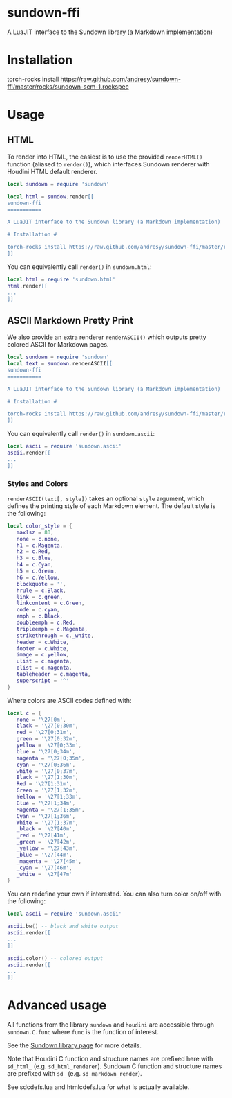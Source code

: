 sundown-ffi
===========

A LuaJIT interface to the Sundown library (a Markdown implementation)

# Installation #

torch-rocks install https://raw.github.com/andresy/sundown-ffi/master/rocks/sundown-scm-1.rockspec

# Usage #

## HTML

To render into HTML, the easiest is to use the provided `renderHTML()` function (aliased to `render()`), which interfaces Sundown renderer with Houdini HTML default renderer.

```lua
local sundown = require 'sundown'

local html = sundow.render[[
sundown-ffi
===========

A LuaJIT interface to the Sundown library (a Markdown implementation)

# Installation #

torch-rocks install https://raw.github.com/andresy/sundown-ffi/master/rocks/sundown-scm-1.rockspec
]]
```

You can equivalently call `render()` in `sundown.html`:
```lua
local html = require 'sundown.html'
html.render[[
...
]]
```

## ASCII Markdown Pretty Print

We also provide an extra renderer `renderASCII()` which outputs pretty colored ASCII for Markdown pages.

```lua
local sundown = require 'sundown'
local text = sundown.renderASCII[[
sundown-ffi
===========

A LuaJIT interface to the Sundown library (a Markdown implementation)

# Installation #

torch-rocks install https://raw.github.com/andresy/sundown-ffi/master/rocks/sundown-scm-1.rockspec
]]
```

You can equivalently call `render()` in `sundown.ascii`:
```lua
local ascii = require 'sundown.ascii'
ascii.render[[
...
]]
```


### Styles and Colors

`renderASCII(text[, style])` takes an optional `style` argument, which
defines the printing style of each Markdown element. The default style is the following:
```lua
local color_style = {
   maxlsz = 80,
   none = c.none,
   h1 = c.Magenta,
   h2 = c.Red,
   h3 = c.Blue,
   h4 = c.Cyan,
   h5 = c.Green,
   h6 = c.Yellow,
   blockquote = '',
   hrule = c.Black,
   link = c.green,
   linkcontent = c.Green,
   code = c.cyan,
   emph = c.Black,
   doubleemph = c.Red,
   tripleemph = c.Magenta,
   strikethrough = c._white,
   header = c.White,
   footer = c.White,
   image = c.yellow,
   ulist = c.magenta,
   olist = c.magenta,
   tableheader = c.magenta,
   superscript = '^'
}
```

Where colors are ASCII codes defined with:
```lua
local c = {
   none = '\27[0m',
   black = '\27[0;30m',
   red = '\27[0;31m',
   green = '\27[0;32m',
   yellow = '\27[0;33m',
   blue = '\27[0;34m',
   magenta = '\27[0;35m',
   cyan = '\27[0;36m',
   white = '\27[0;37m',
   Black = '\27[1;30m',
   Red = '\27[1;31m',
   Green = '\27[1;32m',
   Yellow = '\27[1;33m',
   Blue = '\27[1;34m',
   Magenta = '\27[1;35m',
   Cyan = '\27[1;36m',
   White = '\27[1;37m',
   _black = '\27[40m',
   _red = '\27[41m',
   _green = '\27[42m',
   _yellow = '\27[43m',
   _blue = '\27[44m',
   _magenta = '\27[45m',
   _cyan = '\27[46m',
   _white = '\27[47m'
}
```

You can redefine your own if interested. You can also turn color on/off with the following:

```lua
local ascii = require 'sundown.ascii'

ascii.bw() -- black and white output
ascii.render[[
...
]]

ascii.color() -- colored output
ascii.render[[
...
]]
```

# Advanced usage #

All functions from the library `sundown` and `houdini` are accessible through `sundown.C.func` where `func`
is the function of interest.

See the [Sundown library page](https://github.com/vmg/sundown) for more details.

Note that Houdini C function and structure names are prefixed here with `sd_html_` (e.g. `sd_html_renderer`).
Sundown C function and structure names are prefixed with `sd_` (e.g. `sd_markdown_render`).

See sdcdefs.lua and htmlcdefs.lua for what is actually available.
